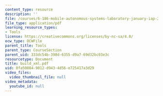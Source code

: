 ```yaml
---
content_type: resource
description: ''
file: /courses/6-186-mobile-autonomous-systems-laboratory-january-iap-2005/0fa500849012d9434d56e725417a3d29_build_xml.pdf
file_type: application/pdf
learning_resource_types:
- Tools
license: https://creativecommons.org/licenses/by-nc-sa/4.0/
ocw_type: OCWFile
parent_title: Tools
parent_type: CourseSection
parent_uid: 333dc54b-398d-6355-d9a7-69d32bc03e3c
resourcetype: Document
title: build_xml.pdf
uid: 0fa50084-9012-d943-4d56-e725417a3d29
video_files:
  video_thumbnail_file: null
video_metadata:
  youtube_id: null
---
```

